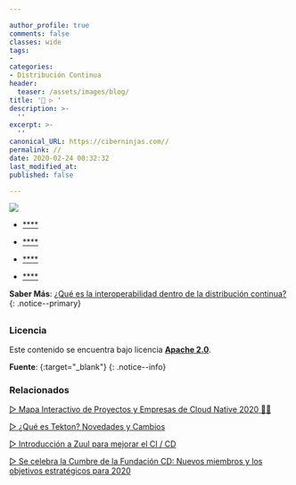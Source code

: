 ```yaml
---

author_profile: true
comments: false
classes: wide
tags:
- 
categories:
- Distribución Continua
header:
  teaser: /assets/images/blog/
title: '🚀 ▷ '
description: >-
  ''
excerpt: >-
  ''
canonical_URL: https://ciberninjas.com//
permalink: //
date: 2020-02-24 00:32:32
last_modified_at: 
published: false

---
```


![](/assets/images/ "")

* [****]()

<!-- contenido -->

* [****]()

<!-- contenido -->


* [****]()

<!-- contenido -->


* [****]()

<!-- contenido -->

**Saber Más**: [¿Qué es la interoperabilidad dentro de la distribución continua?](/que-es-la-interoperabilidad-en-la-distribucion-continua/)
{: .notice--primary}

## 

<!-- contenido -->

## 

<!-- contenido -->

### Licencia

Este contenido se encuentra bajo licencia **[Apache 2.0](https://es.wikipedia.org/wiki/Apache_License "Licencia Apache 2.0")**.

**Fuente**\: []( ""){:target="_blank"}
{: .notice--info}

### Relacionados

[▷ Mapa Interactivo de Proyectos y Empresas de Cloud Native 2020 👨‍💻](/mapa-interactivo-proyectos-nube-nativa/)

[▷ ¿Qué es Tekton? Novedades y Cambios](/que-es-tekton/)

[▷ Introducción a Zuul para mejorar el CI / CD](/introduccion-zuul-open-source/)

[▷ Se celebra la Cumbre de la Fundación CD: Nuevos miembros y los objetivos estratégicos para 2020](/cumbre-cd-nuevos-miembros/)
